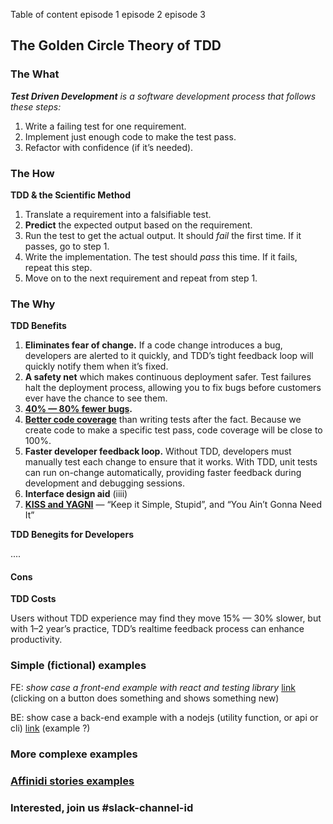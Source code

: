 
Table of content
episode 1
episode 2
episode 3



## The Golden Circle Theory of TDD

### The What

*__Test Driven Development__ is a software development process that follows these steps:*

1.  Write a failing test for one requirement.
2.  Implement just enough code to make the test pass.
3.  Refactor with confidence (if it’s needed).

### The How

**TDD & the Scientific Method**

1.  Translate a requirement into a falsifiable test.
2.  **Predict** the expected output based on the requirement.
3.  Run the test to get the actual output. It should _fail_ the first time. If it passes, go to step 1.
4.  Write the implementation. The test should _pass_ this time. If it fails, repeat this step.
5.  Move on to the next requirement and repeat from step 1.

### The Why

**TDD Benefits**

1. **Eliminates fear of change.** If a code change introduces a bug, developers are alerted to it quickly, and TDD’s tight feedback loop will quickly notify them when it’s fixed.
2. **A safety net** which makes continuous deployment safer. Test failures halt the deployment process, allowing you to fix bugs before customers ever have the chance to see them.
3. [**40% — 80% fewer bugs**](https://www.researchgate.net/publication/3249271_Guest_Editors'_Introduction_TDD--The_Art_of_Fearless_Programming)**.**
4. [**Better code coverage**](https://ieeexplore.ieee.org/abstract/document/4343755) than writing tests after the fact. Because we create code to make a specific test pass, code coverage will be close to 100%.
5. **Faster developer feedback loop.** Without TDD, developers must manually test each change to ensure that it works. With TDD, unit tests can run on-change automatically, providing faster feedback during development and debugging sessions.
6. **Interface design aid** (iiii) 
7. [**KISS and YAGNI**](obsidian://open?vault=tech-docs&file=Sofrware%20Testing%2FTDD%2FKiss%20%26%20Yagni) — “Keep it Simple, Stupid”, and “You Ain’t Gonna Need It”

**TDD Benegits for Developers**

....


#### Cons

**TDD Costs**

Users without TDD experience may find they move 15% — 30% slower, but with 1–2 year’s practice, TDD’s realtime feedback process can enhance productivity.



### Simple (fictional) examples

FE: *show case a front-end example with react and testing library* [link](obsidian://open?vault=tech-docs&file=Sofrware%20Testing%2FTDD%2FSimple%20react%20example)
(clicking on a button does something and shows something new)

BE: show case a back-end example with a nodejs (utility function, or api or cli) [link](obsidian://open?vault=tech-docs&file=Sofrware%20Testing%2FTDD%2FSimple%20nodejs%20example)
(example ?)

### More complexe examples




### [Affinidi stories examples](obsidian://open?vault=tech-docs&file=Sofrware%20Testing%2FTDD%2FQuestions%20and%20Answers)



### Interested, join us #slack-channel-id 
